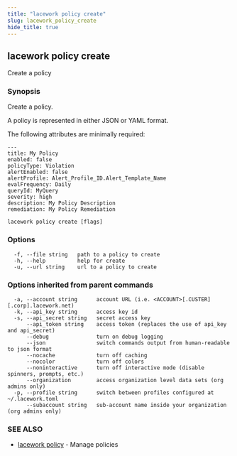 ```yaml
---
title: "lacework policy create"
slug: lacework_policy_create
hide_title: true
---
```


## lacework policy create

Create a policy

### Synopsis

Create a policy.

A policy is represented in either JSON or YAML format.

The following attributes are minimally required:

    ---
    title: My Policy
    enabled: false
    policyType: Violation
    alertEnabled: false
    alertProfile: Alert_Profile_ID.Alert_Template_Name
    evalFrequency: Daily
    queryId: MyQuery
    severity: high
    description: My Policy Description
    remediation: My Policy Remediation


```
lacework policy create [flags]
```

### Options

```
  -f, --file string   path to a policy to create
  -h, --help          help for create
  -u, --url string    url to a policy to create
```

### Options inherited from parent commands

```
  -a, --account string      account URL (i.e. <ACCOUNT>[.CUSTER][.corp].lacework.net)
  -k, --api_key string      access key id
  -s, --api_secret string   secret access key
      --api_token string    access token (replaces the use of api_key and api_secret)
      --debug               turn on debug logging
      --json                switch commands output from human-readable to json format
      --nocache             turn off caching
      --nocolor             turn off colors
      --noninteractive      turn off interactive mode (disable spinners, prompts, etc.)
      --organization        access organization level data sets (org admins only)
  -p, --profile string      switch between profiles configured at ~/.lacework.toml
      --subaccount string   sub-account name inside your organization (org admins only)
```

### SEE ALSO

* [lacework policy](lacework_policy.md)	 - Manage policies

